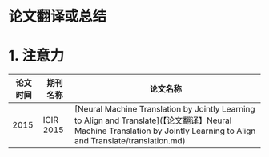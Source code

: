 # 论文翻译或总结

# 1. 注意力
|论文时间|期刊名称|论文名称|
|---|---|---|
|2015|ICIR 2015|[Neural Machine Translation by Jointly Learning to Align and Translate](【论文翻译】Neural Machine Translation by Jointly Learning to Align and Translate/translation.md)|
